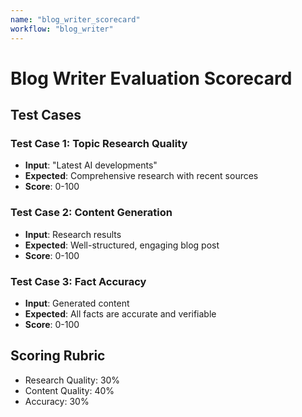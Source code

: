 ```yaml
---
name: "blog_writer_scorecard"
workflow: "blog_writer"
---
```


# Blog Writer Evaluation Scorecard

## Test Cases

### Test Case 1: Topic Research Quality
- **Input**: "Latest AI developments"
- **Expected**: Comprehensive research with recent sources
- **Score**: 0-100

### Test Case 2: Content Generation
- **Input**: Research results
- **Expected**: Well-structured, engaging blog post
- **Score**: 0-100

### Test Case 3: Fact Accuracy
- **Input**: Generated content
- **Expected**: All facts are accurate and verifiable
- **Score**: 0-100

## Scoring Rubric
- Research Quality: 30%
- Content Quality: 40%
- Accuracy: 30%